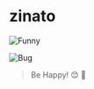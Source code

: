 # zinato
![Funny](https://media.giphy.com/media/gG6OcTSRWaSis/giphy.gif)

![Bug](https://media.giphy.com/media/3oz8xVRKc3J6QVf95e/giphy.gif)

> Be Happy! :blush: :pray:
